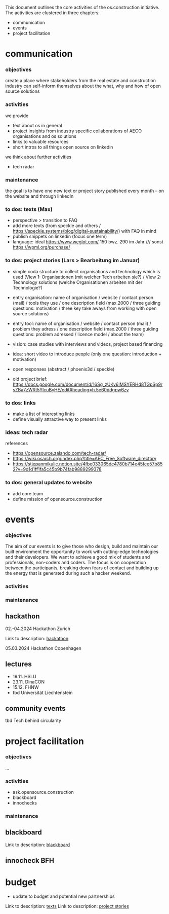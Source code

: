 This document outlines the core activities of the os.construction initiative.
The activities are clustered in three chapters:
- communication
- events
- project facilitation


# communication

### objectives
create a place where stakeholders from the real estate and construction industry can self-inform themselves about the what, why and how of open source solutions

### activities
we provide 
- text about os in general
- project insights from industry specific collaborations of AECO organisations and os solutions
- links to valuable resources
- short intros to all things open source on linkedin

we think about further activities
- tech radar

### maintenance
the goal is to have one new text or project story published every month – on the website and through linkedIn



### to dos: texts (Max)
- perspective > transition to FAQ
- add more texts (from speckle and others / https://speckle.systems/blog/digital-sustainability/) with FAQ in mind
- publish snippets on linkedin (focus one term)
- language: ideal https://www.weglot.com/ 150 bwz. 290 im Jahr /// sonst https://wpml.org/purchase/



### to dos: project stories (Lars > Bearbeitung im Januar)
- simple coda structure to collect organisations and technology which is used (View 1: Organisationen (mit welcher Tech arbeiten sie?) / View 2: Technology solutions (welche Organisationen arbeiten mit der Technologie?)
- entry organisation: name of organisation / website / contact person (mail) / tools they use / one description field (max.2000 / three guiding questions: motivation / three key take aways from working with open source solutions)
- entry tool: name of organisation / website / contact person (mail) / problem they adress / one description field (max.2000 / three guiding questions: problem adressed / licence model / about the team)

- vision: case studies with interviews and videos, project based financing
- idea: short video to introduce people (only one question: introduction + motivation)
- open responses (abstract / phoenix3d / speckle)
- old project brief: https://docs.google.com/document/d/16Sg_zUKv6IMSYERHd8TGpSp9rsZBa7zWRt5YlcuByHE/edit#heading=h.5e60ddgpw6zy
  

### to dos: links
- make a list of interesting links
- define visually attractive way to present links


### ideas: tech radar
references
- https://opensource.zalando.com/tech-radar/
- https://wiki.osarch.org/index.php?title=AEC_Free_Software_directory
- https://stjepanmikulic.notion.site/4fbe033065dc4780b714e45fce57b852?v=9d1d1ff1fa5c45b9b74fab9889299378


### to dos: general updates to website
- add core team
- define mission of opensource.construction 



# events
### objectives
The aim of our events is to give those who design, build and maintain our built environment the opportunity to work with cutting-edge technologies and their developers. We want to achieve a good mix of students and professionals, non-coders and coders. The focus is on cooperation between the participants, breaking down fears of contact and building up the energy that is generated during such a hacker weekend.
### activities

### maintenance

## hackathon

02.-04.2024 Hackathon Zurich 

Link to description: [hackathon](descriptions/hackathon.md)

05.03.2024 Hackathon Copenhagen

## lectures
- 19.11. HSLU
- 23.11. DinaCON
- 15.12. FHNW
- tbd Universität Liechtenstein

## community events
tbd Tech behind circularity



# project facilitation
### objectives
...
### activities
- ask.opensource.construction 
- blackboard
- innochecks


### maintenance

## blackboard
Link to description: [blackboard](descriptions/blackboard.md)

## innocheck BFH

# budget

- update to budget and potential new partnerships

Link to description: [texts](descriptions/texts.md)
Link to description: [project stories](descriptions/project-stories.md)
